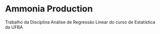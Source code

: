 # Ammonia Production
 Trabalho da Disciplina Análise de Regressão Linear do curso de Estatística da UFBA
